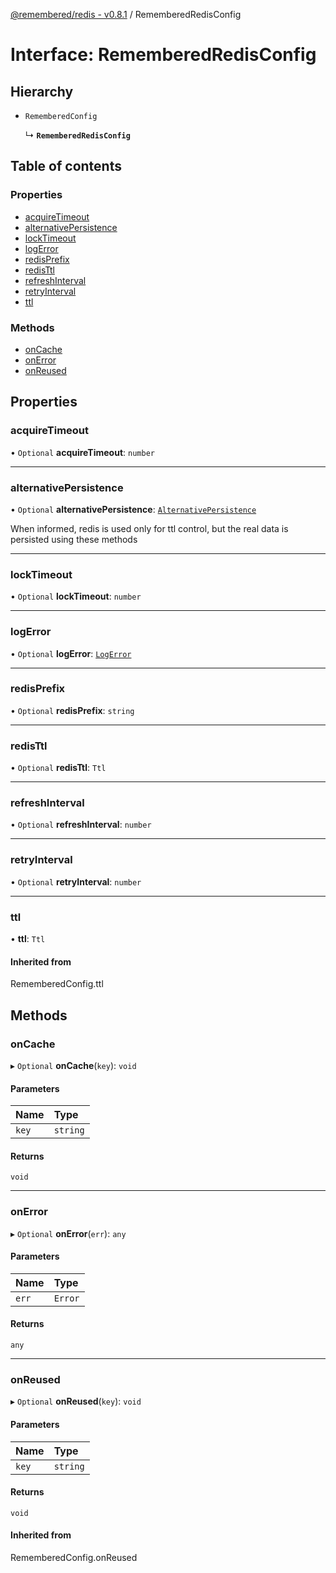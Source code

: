 [@remembered/redis - v0.8.1](../README.md) / RememberedRedisConfig

# Interface: RememberedRedisConfig

## Hierarchy

- `RememberedConfig`

  ↳ **`RememberedRedisConfig`**

## Table of contents

### Properties

- [acquireTimeout](RememberedRedisConfig.md#acquiretimeout)
- [alternativePersistence](RememberedRedisConfig.md#alternativepersistence)
- [lockTimeout](RememberedRedisConfig.md#locktimeout)
- [logError](RememberedRedisConfig.md#logerror)
- [redisPrefix](RememberedRedisConfig.md#redisprefix)
- [redisTtl](RememberedRedisConfig.md#redisttl)
- [refreshInterval](RememberedRedisConfig.md#refreshinterval)
- [retryInterval](RememberedRedisConfig.md#retryinterval)
- [ttl](RememberedRedisConfig.md#ttl)

### Methods

- [onCache](RememberedRedisConfig.md#oncache)
- [onError](RememberedRedisConfig.md#onerror)
- [onReused](RememberedRedisConfig.md#onreused)

## Properties

### acquireTimeout

• `Optional` **acquireTimeout**: `number`

___

### alternativePersistence

• `Optional` **alternativePersistence**: [`AlternativePersistence`](AlternativePersistence.md)

When informed, redis is used only for ttl control, but the real data is persisted using these methods

___

### lockTimeout

• `Optional` **lockTimeout**: `number`

___

### logError

• `Optional` **logError**: [`LogError`](../README.md#logerror)

___

### redisPrefix

• `Optional` **redisPrefix**: `string`

___

### redisTtl

• `Optional` **redisTtl**: `Ttl`

___

### refreshInterval

• `Optional` **refreshInterval**: `number`

___

### retryInterval

• `Optional` **retryInterval**: `number`

___

### ttl

• **ttl**: `Ttl`

#### Inherited from

RememberedConfig.ttl

## Methods

### onCache

▸ `Optional` **onCache**(`key`): `void`

#### Parameters

| Name | Type |
| :------ | :------ |
| `key` | `string` |

#### Returns

`void`

___

### onError

▸ `Optional` **onError**(`err`): `any`

#### Parameters

| Name | Type |
| :------ | :------ |
| `err` | `Error` |

#### Returns

`any`

___

### onReused

▸ `Optional` **onReused**(`key`): `void`

#### Parameters

| Name | Type |
| :------ | :------ |
| `key` | `string` |

#### Returns

`void`

#### Inherited from

RememberedConfig.onReused
